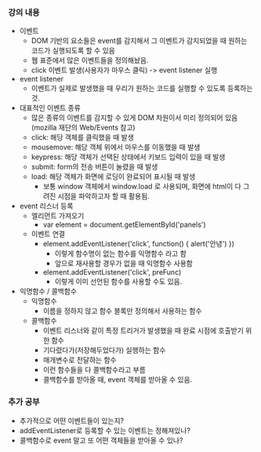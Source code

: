 ### 강의 내용

- 이벤트
  - DOM 기반의 요소들은 event를 감지해서 그 이벤트가 감지되었을 때 원하는 코드가 실행되도록 할 수 있음
  - 웹 표준에서 많은 이벤트들을 정의해놨음.
  - click 이벤트 발생(사용자가 마우스 클릭) -> event listener 실행
- event listener
  - 이벤트가 실제로 발생했을 때 우리가 원하는 코드를 실행할 수 있도록 등록하는 것.
- 대표적인 이벤트 종류
  - 많은 종류의 이벤트를 감지할 수 있게 DOM 차원이서 미리 정의되어 있음 (mozilla 재단의 Web/Events 참고)
  - click: 해당 객체를 클릭했을 때 발생
  - mousemove: 해당 객체 위에서 마우스를 이동했을 때 발생
  - keypress: 해당 객체가 선택된 상태에서 키보드 입력이 있을 때 발생
  - submit: form의 전송 버튼이 눌렸을 때 발생
  - load: 해당 객체가 화면에 로딩이 완료되어 표시될 때 발생
    - 보통 window 객체에서 window.load 로 사용되며, 화면에 html이 다 그려진 시점을 파악하고자 할 때 활용됨.
- event 리스너 등록
  - 엘리먼트 가져오기
    - var element = document.getElementById('panels')
  - 이벤트 연결
    - element.addEventListener('click', function() { alert('안녕') })
      - 이렇게 함수명이 없는 함수를 익명함수 라고 함
      - 앞으로 재사용할 경우가 없을 때 익명함수 사용함
    - element.addEventListener('click', preFunc)
      - 이렇게 이미 선언된 함수를 사용할 수도 있음.
- 익명함수 / 콜백함수
  - 익명함수
    - 이름을 정하지 않고 함수 블록만 정의해서 사용하는 함수
  - 콜백함수
    - 이벤트 리스너와 같이 특정 트리거가 발생했을 때 완료 시점에 호출받기 위한 함수
    - 기다렸다가(저장해두었다가) 실행하는 함수
    - 매개변수로 전달하는 함수
    - 이런 함수들을 다 콜백함수라고 부름
    - 콜백함수를 받아올 때, event 객체를 받아올 수 있음.

### 추가 공부

- 추가적으로 어떤 이벤트들이 있는지?
- addEventListener로 등록할 수 있는 이벤트는 정해져있나?
- 콜백함수로 event 말고 또 어떤 객체들을 받아올 수 있나?
